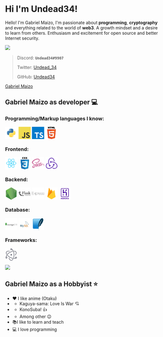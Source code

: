 # Hi I'm Undead34!

Hello! I'm Gabriel Maizo, I'm passionate about **programming**, **cryptography** and everything related to the world of **web3**.
A growth mindset and a desire to learn from others.
Enthusiasm and excitement for open source and better Internet security. 

![](https://discord.c99.nl/widget/theme-5/833091740134801458.png)
> Discord: **`Undead34#9907`** 
> 
> Twitter: [Undead_34](https://twitter.com/Undead_34) 
> 
> GitHub: [Undead34](https://github.com/Undead34) 

<div class="badge-base LI-profile-badge" data-locale="es_ES" data-size="medium" data-theme="light" data-type="VERTICAL" data-vanity="undead34" data-version="v1"><a class="badge-base__link LI-simple-link" href="https://ve.linkedin.com/in/undead34?trk=profile-badge">Gabriel Maizo</a></div>

## Gabriel Maizo as developer 💻
### Programming/Markup languages I know:
<div> 
  <img align="center" alt="Python" width="40px" src="https://raw.githubusercontent.com/github/explore/master/topics/python/python.png" />
   <img align="center" alt="JavaScript" width="40px" src="https://raw.githubusercontent.com/github/explore/master/topics/javascript/javascript.png" />
  <img align="center" alt="TypeScript" width="40px" src="https://raw.githubusercontent.com/github/explore/master/topics/typescript/typescript.png" />
  <img align="center" alt="HTML5" width="40px" src="https://raw.githubusercontent.com/github/explore/master/topics/html/html.png" />
</div>

### Frontend:
<div>
   <img align="center" alt="React" width="40px" src="https://raw.githubusercontent.com/github/explore/master/topics/react/react.png" />
  <img align="center" alt="CSS" width="40px" src="https://raw.githubusercontent.com/github/explore/master/topics/css/css.png" />
  <img align="center" alt="SASS" width="40px" src="https://raw.githubusercontent.com/github/explore/master/topics/sass/sass.png" />
  <img align="center" alt="Redux" width="40px" src="https://raw.githubusercontent.com/github/explore/master/topics/redux/redux.png" />
</div>


### Backend:
  <div>
    <img align="center" alt="Node.js" width="40px" src="https://raw.githubusercontent.com/github/explore/master/topics/nodejs/nodejs.png" />
    <img align="center" alt="Flask" width="40px" src="https://raw.githubusercontent.com/github/explore/master/topics/flask/flask.png" />
    <img align="center" alt="Express" width="40px" src="https://raw.githubusercontent.com/github/explore/master/topics/express/express.png" />
    <img align="center" alt="Firebase" width="40px" src="https://raw.githubusercontent.com/github/explore/master/topics/firebase/firebase.png" />
    <img align="center" alt="Heroku" width="40px" src="https://raw.githubusercontent.com/github/explore/master/topics/heroku/heroku.png" />
  </div>
  
### Database:
  <div>
    <img align="center" alt="MongoDB" width="40px" src="https://raw.githubusercontent.com/github/explore/master/topics/mongodb/mongodb.png" />
    <img align="center" alt="MySQL" width="40px" src="https://raw.githubusercontent.com/github/explore/master/topics/mysql/mysql.png" />
    <img align="center" alt="SQLite" width="40px" src="https://raw.githubusercontent.com/github/explore/master/topics/sqlite/sqlite.png" />
  </div>
  
### Frameworks:
  <img align="center" alt="Electron" width="40px" src="https://raw.githubusercontent.com/github/explore/master/topics/electron/electron.png" />

<br/>

[![](https://github-readme-stats.vercel.app/api?username=Undead34&show_icons=true&layout=compact&theme=ligth&count_private=true)](https://github.com/Undead34)

## Gabriel Maizo as a Hobbyist ⭐️
- ❤️ I like anime (Otaku)
- - Kaguya-sama: Love Is War 💘
- - KonoSuba! 👍
- - Among other 😉
- 📚I like to learn and teach
- 💻 I love programming
